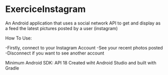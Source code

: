 # ExerciceInstagram
An Android application that uses a social network API to get and display as a feed the latest pictures posted by a user (instagram)

How To Use:

  -Firstly, connect to your Instagram Account
  -See your recent photos posted
  -Disconnect if you want to see another account
  
  
Minimum Android SDK: API 18
Created wiht Android Studio and built with Gradle 
